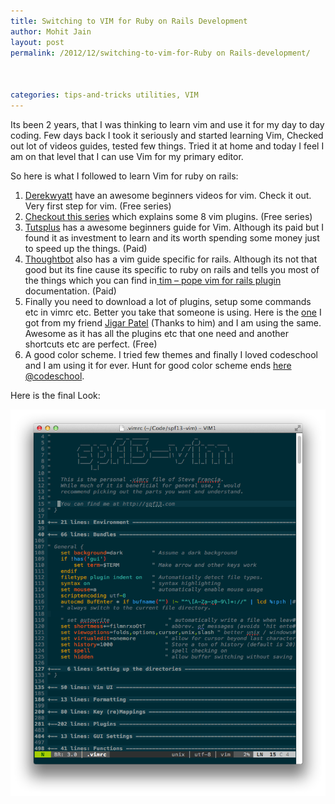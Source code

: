 ```yaml
---
title: Switching to VIM for Ruby on Rails Development
author: Mohit Jain
layout: post
permalink: /2012/12/switching-to-vim-for-Ruby on Rails-development/



categories: tips-and-tricks utilities, VIM
---
```


Its been 2 years, that I was thinking to learn vim and use it for my day to day coding. Few days back I took it seriously and started learning Vim, Checked out lot of videos guides, tested few things. Tried it at home and today I feel I am on that level that I can use Vim for my primary editor.

So here is what I followed to learn Vim for ruby on rails:

1.  [Derekwyatt][1] have an awesome beginners videos for vim. Check it out. Very first step for vim. (Free series)
2.  [Checkout this series][2] which explains some 8 vim plugins. (Free series)
3.  [Tutsplus][3] has a awesome beginners guide for Vim. Although its paid but I found it as investment to learn and its worth spending some money just to speed up the things. (Paid)
4.  [Thoughtbot][4] also has a vim guide specific for rails. Although its not that good but its fine cause its specific to ruby on rails and tells you most of the things which you can find in[ tim – pope vim for rails plugin][5] documentation. (Paid)
5.  Finally you need to download a lot of plugins, setup some commands etc in vimrc etc. Better you take that someone is using. Here is the [one][6] I got from my friend [Jigar Patel][7] (Thanks to him) and I am using the same. Awesome as it has all the plugins etc that one need and another shortcuts etc are perfect. (Free)
6.  A good color scheme. I tried few themes and finally I loved codeschool and I am using it for ever. Hunt for good color scheme ends [here @codeschool][8].

 [1]: http://www.derekwyatt.org/vim/vim-tutorial-videos/vim-novice-tutorial-videos/ "Derekwyatt Vim from Novice Tutorials"
 [2]: http://net.tutsplus.com/sessions/vim-essential-plugins/ "Essential Vim plugins."
 [3]: https://tutsplus.com/course/venture-into-vim/ "TutsPlus - Venture into Vim"
 [4]: https://learn.thoughtbot.com/products/2-vim-for-rails-developers "Thoughtbot Vim for Rails"
 [5]: https://github.com/tpope/vim-rails "Vim for Rails"
 [6]: https://github.com/mohitjain/dotvim "Vimrc for ruby on rails."
 [7]: https://twitter.com/jagira "Jigar Patel"
 [8]: http://astonj.com/tech/vim-for-ruby-rails-and-a-sexy-theme/ "CodeSchool Theme for Vim"

Here is the final Look:

![Switching to VIM for Ruby on Rails Development](/wp-content/uploads/2012/12/Switching-to-VIM-for-Ruby-on-Rails-Development.png)
